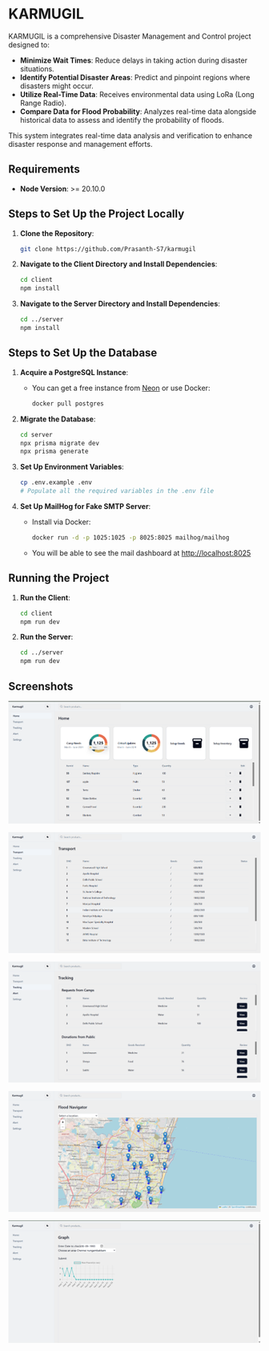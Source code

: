 # KARMUGIL

KARMUGIL is a comprehensive Disaster Management and Control project designed to:

- **Minimize Wait Times**: Reduce delays in taking action during disaster situations.
- **Identify Potential Disaster Areas**: Predict and pinpoint regions where disasters might occur.
- **Utilize Real-Time Data**: Receives environmental data using LoRa (Long Range Radio).
- **Compare Data for Flood Probability**: Analyzes real-time data alongside historical data to assess and identify the probability of floods.

This system integrates real-time data analysis and verification to enhance disaster response and management efforts.

## Requirements

- **Node Version**: >= 20.10.0

## Steps to Set Up the Project Locally

1. **Clone the Repository**:
    ```bash
    git clone https://github.com/Prasanth-S7/karmugil
    ```

2. **Navigate to the Client Directory and Install Dependencies**:
    ```bash
    cd client
    npm install
    ```

3. **Navigate to the Server Directory and Install Dependencies**:
    ```bash
    cd ../server
    npm install
    ```

## Steps to Set Up the Database

1. **Acquire a PostgreSQL Instance**:
   - You can get a free instance from [Neon](https://neon.tech) or use Docker:
     ```bash
     docker pull postgres
     ```

2. **Migrate the Database**:
    ```bash
    cd server
    npx prisma migrate dev
    npx prisma generate
    ```

3. **Set Up Environment Variables**:
    ```bash
    cp .env.example .env
    # Populate all the required variables in the .env file
    ```

4. **Set Up MailHog for Fake SMTP Server**:
    - Install via Docker:
      ```bash
      docker run -d -p 1025:1025 -p 8025:8025 mailhog/mailhog
      ```
    - You will be able to see the mail dashboard at [http://localhost:8025](http://localhost:8025)

## Running the Project

1. **Run the Client**:
    ```bash
    cd client
    npm run dev
    ```

2. **Run the Server**:
    ```bash
    cd ../server
    npm run dev
    ```


## Screenshots

![Home Page](https://github.com/Prasanth-S7/karmugil/blob/main/client/public/home.png)

![Transport Page](https://github.com/Prasanth-S7/karmugil/blob/main/client/public/transport.png)

![Tracking Page](https://github.com/Prasanth-S7/karmugil/blob/main/client/public/tracking.png)

![Disaster Navigator Page](https://github.com/Prasanth-S7/karmugil/blob/main/client/public/floodNavigator.png)

![Graph Page](https://github.com/Prasanth-S7/karmugil/blob/main/client/public/graph.png)


